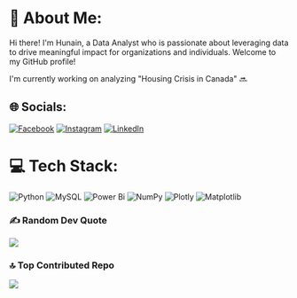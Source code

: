 # 💫 About Me:

Hi there! I'm Hunain, a Data Analyst who is passionate about leveraging data to drive meaningful impact for organizations and individuals. Welcome to my GitHub profile!


I'm currently working on analyzing "Housing Crisis in Canada" :soon:


## 🌐 Socials:
[![Facebook](https://img.shields.io/badge/Facebook-%231877F2.svg?logo=Facebook&logoColor=white)](https://facebook.com/hunain.muneer) [![Instagram](https://img.shields.io/badge/Instagram-%23E4405F.svg?logo=Instagram&logoColor=white)](https://instagram.com/hunainmuneer/) [![LinkedIn](https://img.shields.io/badge/LinkedIn-%230077B5.svg?logo=linkedin&logoColor=white)](https://linkedin.com/in/hunain-muneer/) 

# 💻 Tech Stack:
![Python](https://img.shields.io/badge/python-3670A0?style=for-the-badge&logo=python&logoColor=ffdd54) ![MySQL](https://img.shields.io/badge/mysql-%2300000f.svg?style=for-the-badge&logo=mysql&logoColor=white) ![Power Bi](https://img.shields.io/badge/power_bi-F2C811?style=for-the-badge&logo=powerbi&logoColor=black) ![NumPy](https://img.shields.io/badge/numpy-%23013243.svg?style=for-the-badge&logo=numpy&logoColor=white) ![Plotly](https://img.shields.io/badge/Plotly-%233F4F75.svg?style=for-the-badge&logo=plotly&logoColor=white) ![Matplotlib](https://img.shields.io/badge/Matplotlib-%23ffffff.svg?style=for-the-badge&logo=Matplotlib&logoColor=black)

### ✍️ Random Dev Quote
![](https://quotes-github-readme.vercel.app/api?type=horizontal&theme=gruvbox)

### 🔝 Top Contributed Repo
![](https://github-contributor-stats.vercel.app/api?username=hunainmuneer&limit=5&theme=apprentice&combine_all_yearly_contributions=true)

<!-- Proudly created with GPRM ( https://gprm.itsvg.in ) -->
